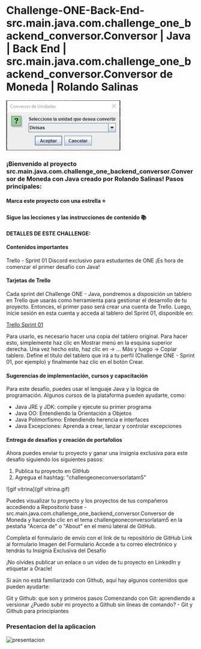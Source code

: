 # Challenge-ONE-Back-End-src.main.java.com.challenge_one_backend_conversor.Conversor | Java | Back End | src.main.java.com.challenge_one_backend_conversor.Conversor de Moneda | Rolando Salinas
![img.png](img.png)
### ¡Bienvenido al proyecto src.main.java.com.challenge_one_backend_conversor.Conversor de Moneda con Java creado por Rolando Salinas! Pasos principales:
#### Marca este proyecto con una estrella ⭐
#### Sigue las lecciones y las instrucciones de contenido 📚
#### DETALLES DE ESTE CHALLENGE:
#### Contenidos importantes
Trello - Sprint 01
Discord exclusivo para estudantes de ONE
¡Es hora de comenzar el primer desafío con Java!

#### Tarjetas de Trello
Cada sprint del Challenge ONE - Java, pondremos a disposición un tablero en Trello que usarás como herramienta para gestionar el desarrollo de tu proyecto. Entonces, el primer paso será crear una cuenta de Trello. Luego, inicie sesión en esta cuenta y acceda al tablero del Sprint 01, disponible en:

<a href="https://trello.com/c/kHylhfEu/15-cuadro-de-di%C3%A1logo-men%C3%BA-principal">Trello Sprint 01</a>

Para usarlo, es necesario hacer una copia del tablero original. Para hacer esto, simplemente haz clic en Mostrar menú en la esquina superior derecha. Una vez hecho esto, haz clic en -> ... Más y luego -> Copiar tablero. Define el título del tablero que irá a tu perfil (Challenge ONE - Sprint 01, por ejemplo) y finalmente haz clic en el botón Crear.

#### Sugerencias de implementación, cursos y capacitación
Para este desafío, puedes usar el lenguaje Java y la lógica de programación. Algunos cursos de la plataforma pueden ayudarte, como:
<ul>
<li>Java JRE y JDK: compile y ejecute su primer programa</li>
<li>Java OO: Entendiendo la Orientación a Objetos</li>
<li>Java Polimorfismo: Entendiendo herencia e interfaces</li>
<li>Java Excepciones: Aprenda a crear, lanzar y controlar excepciones</li>
</ul>

#### Entrega de desafíos y creación de portafolios


Ahora puedes enviar tu proyecto y ganar una insignia exclusiva para este desafío siguiendo los siguientes pasos:
<ol>
<li>Publica tu proyecto en GitHub</li>
<li>Agregua el hashtag: "challengeoneconversorlatam5"</li>
</ol>

![gif vitrina](gif vitrina.gif)

Puedes visualizar tu proyecto y los proyectos de tus compañeros accediendo a Repositorio base - src.main.java.com.challenge_one_backend_conversor.Conversor de Moneda y haciendo clic en el tema challengeoneconversorlatam5 en la pestaña "Acerca de" o "About" en el menú lateral de GitHub.

Completa el formulario de envío con el link de tu repositório de GitHub Link al formulario
Imagen del Formulario
Accede a tu correo electrónico y tendrás tu Insignia Exclusiva del Desafío

¡No olvides publicar un enlace o un video de tu proyecto en LinkedIn y etiquetar a Oracle!

Si aún no está familiarizado con Github, aquí hay algunos contenidos que pueden ayudarte:

Git y Github: que son y primeros pasos
Comenzando con Git: aprendiendo a versionar
¿Puedo subir mi proyecto a Github sin líneas de comando? - Git y Github para principiantes

### Presentacion del la aplicacion
![presentacion](presentacion.gif)